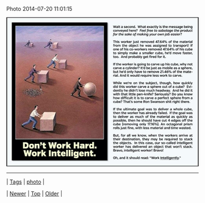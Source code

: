 <!--
title: Photo 2014-07-20 11
date: 2020-06-28T15:27:00.353Z
tags: photo
-->


Photo 2014-07-20 11:01:15

![](92322592538-0.jpg)

<!--BOTTOM-POST-NAVIGATION-->
---

| [Tags](tags.md) | [photo](tag-photo.md) |

| [Newer](92322218474.md) | [Top](index.md) | [Older](92334553659.md) |